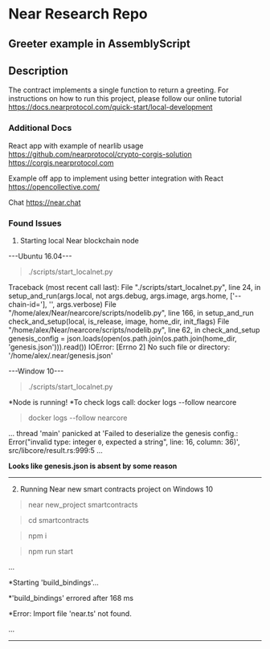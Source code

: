 # Near Research Repo 

## Greeter example in AssemblyScript

## Description

The contract implements a single function to return a greeting.
For instructions on how  to run this  project, please follow our online tutorial  https://docs.nearprotocol.com/quick-start/local-development

### Additional Docs

React app with example of nearlib usage
https://github.com/nearprotocol/crypto-corgis-solution
https://corgis.nearprotocol.com

Example off app to implement using better integration with React
https://opencollective.com/

Chat
https://near.chat

### Found Issues

1) Starting local Near blockchain node

---Ubuntu 16.04---

> ./scripts/start_localnet.py 

Traceback (most recent call last):
  File "./scripts/start_localnet.py", line 24, in <module>
    setup_and_run(args.local, not args.debug, args.image, args.home, ['--chain-id='], '', args.verbose)
  File "/home/alex/Near/nearcore/scripts/nodelib.py", line 166, in setup_and_run
    check_and_setup(local, is_release, image, home_dir, init_flags)
  File "/home/alex/Near/nearcore/scripts/nodelib.py", line 62, in check_and_setup
    genesis_config = json.loads(open(os.path.join(os.path.join(home_dir, 'genesis.json'))).read())
IOError: [Errno 2] No such file or directory: '/home/alex/.near/genesis.json'

---Window 10---

> ./scripts/start_localnet.py 

*Node is running!
*To check logs call: docker logs --follow nearcore

> docker logs --follow nearcore

...
thread 'main' panicked at 'Failed to deserialize the genesis config.: Error("invalid type: integer `0`, expected a string", line: 16, column: 36)', src/libcore/result.rs:999:5
...

**Looks like genesis.json is absent by some reason**

-------------
2) Running Near new smart contracts project on Windows 10
> near new_project smartcontracts

> cd smartcontracts

> npm i

> npm run start

...

*Starting 'build_bindings'...

*'build_bindings' errored after 168 ms

*Error: Import file 'near.ts' not found.

...

-------------
